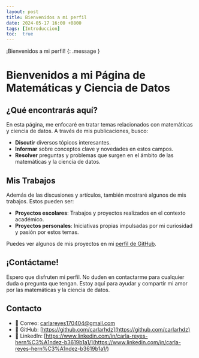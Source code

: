 ```yaml
---
layout: post
title: Bienvenidos a mi perfil
date: 2024-05-17 16:00 +0800
tags: [Introduccion]
toc:  true
---
```

¡Bienvenidos a mi perfil!
{: .message }

# Bienvenidos a mi Página de Matemáticas y Ciencia de Datos

## ¿Qué encontrarás aquí?

En esta página, me enfocaré en tratar temas relacionados con matemáticas y ciencia de datos. A través de mis publicaciones, busco:

- **Discutir** diversos tópicos interesantes.
- **Informar** sobre conceptos clave y novedades en estos campos.
- **Resolver** preguntas y problemas que surgen en el ámbito de las matemáticas y la ciencia de datos.

## Mis Trabajos

Además de las discusiones y artículos, también mostraré algunos de mis trabajos. Estos pueden ser:

- **Proyectos escolares**: Trabajos y proyectos realizados en el contexto académico.
- **Proyectos personales**: Iniciativas propias impulsadas por mi curiosidad y pasión por estos temas.

Puedes ver algunos de mis proyectos en mi [perfil de GitHub](https://github.com/carlarhdz).

## ¡Contáctame!

Espero que disfruten mi perfil. No duden en contactarme para cualquier duda o pregunta que tengan. Estoy aquí para ayudar y compartir mi amor por las matemáticas y la ciencia de datos.

## Contacto

- 📧 Correo: [carlareyes170404@gmail.com](mailto:carlareyes170404@gmail.com)
- 🐙 GitHub: [https://github.com/carlarhdz](https://github.com/carlarhdz)
- 💼 LinkedIn: [https://www.linkedin.com/in/carla-reyes-hern%C3%A1ndez-b3619b1a1/](https://www.linkedin.com/in/carla-reyes-hern%C3%A1ndez-b3619b1a1/)